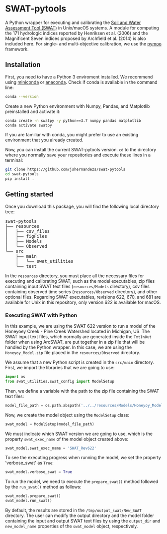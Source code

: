 # SWAT-pytools

A Python wrapper for executing and calibrating the [Soil and Water Assessment Tool (SWAT)](https://swat.tamu.edu/) in Unix/macOS systems. A module for computing the 171 hydrologic indices reported by Henriksen et al. (2006) and the Magnificent Seven indices proposed by Archfield et al. (2014) is also included here. For single- and multi-objective calibration, we use the [pymoo](https://pymoo.org/) framework.

## Installation

First, you need to have a Python 3 enviroment installed. We recommend using [miniconda](https://docs.conda.io/en/latest/miniconda.html) or [anaconda](https://www.anaconda.com/). Check if conda is available in the command line:

 ```bash
 conda --version
 ```
 
 Create a new Python environment with Numpy, Pandas, and Matplotlib preinstalled and activate it:
 
 ```bash
 conda create -n swatpy -y python==3.7 numpy pandas matplotlib
 conda activate swatpy
 ```
 
 If you are familiar with conda, you might prefer to use an existing environment that you already created.
 
 Now, you can install the current SWAT-pytools version. `cd` to the directory where you normally save your repositories and execute these lines in a terminal:
 
 ```bash
 git clone https://github.com/jshernandezs/swat-pytools
 cd swat-pytools
 pip install .
 ```

## Getting started

Once you download this package, you will find the following local directory tree:

<pre>
swat-pytools
├── resources
│   ├── csv_files
│   ├── figFiles
│   ├── Models
│   └── Observed
└── src
    ├── main
    │   └── swat_utilities
    └── test
</pre>

In the `resources` directory, you must place all the necessary files for executing and calibrating SWAT, such as the model executables, zip files containing input SWAT text files (`resources/Models` directory), csv files containing observed time series (`resources/Observed` directory), and other optional files. Regarding SWAT executables, revisions 622, 670, and 681 are available for Unix in this repository, only version 622 is available for macOS.

### Executing SWAT with Python

In this example, we are using the SWAT 622 version to run a model of the Honeyoey Creek - Pine Creek Watershed located in Michigan, US. The SWAT input text files, which normally are generated inside the `TxtInOut` folder when using ArcSWAT, are put together in a zip file that will be handled by the Python wrapper. In this case, we are using the `Honeyoy_Model.zip` file placed in the `resources/Observed` directory.

We assume that a new Python script is created in the `src/main` directory. First, we import the libraries that we are going to use:

```python
import os
from swat_utilities.swat_config import ModelSetup
```
Then, we define a variable with the path to the zip file containing the SWAT text files:

```python
model_file_path = os.path.abspath('../../resources/Models/Honeyoy_Model.zip')
```
Now, we create the model object using the `ModelSetup` class:

```python
swat_model = ModelSetup(model_file_path)
```

We must indicate which SWAT version we are going to use, which is the property `swat_exec_name` of the model object created above:

```python
swat_model.swat_exec_name = 'SWAT_Rev622'
```
To see the executing progress when running the model, we set the property 'verbose_swat' as `True`:

```python
swat_model.verbose_swat = True
```
To run the model, we need to execute the ```prepare_swat()``` method followed by the ```run_swat()``` method as follows:

```python
swat_model.prepare_swat()
swat_model.run_swat()
```
By default, the results are stored in the `/tmp/output_swat/New_SWAT` directory. The user can modify the output directory and the model folder containing the input and output SWAT text files by using the ```output_dir``` and ```new_model_name``` properties of the `swat_model` object, respectively.
